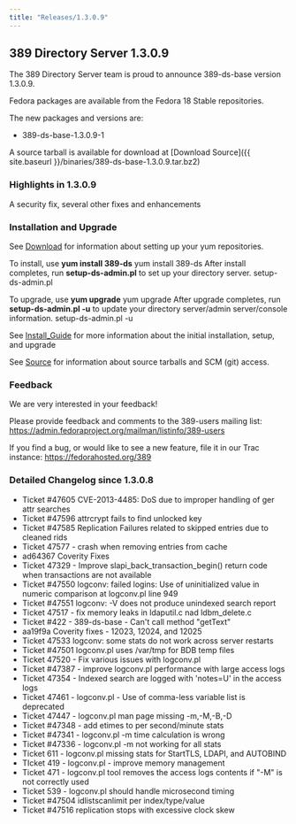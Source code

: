 ```yaml
---
title: "Releases/1.3.0.9"
---
```

389 Directory Server 1.3.0.9
----------------------------

The 389 Directory Server team is proud to announce 389-ds-base version 1.3.0.9.

Fedora packages are available from the Fedora 18 Stable repositories.

The new packages and versions are:

-   389-ds-base-1.3.0.9-1

A source tarball is available for download at [Download Source]({{ site.baseurl }}/binaries/389-ds-base-1.3.0.9.tar.bz2)

### Highlights in 1.3.0.9

A security fix, several other fixes and enhancements

### Installation and Upgrade

See [Download](../download.html) for information about setting up your yum repositories.

To install, use **yum install 389-ds** yum install 389-ds After install completes, run **setup-ds-admin.pl** to set up your directory server. setup-ds-admin.pl

To upgrade, use **yum upgrade** yum upgrade After upgrade completes, run **setup-ds-admin.pl -u** to update your directory server/admin server/console information. setup-ds-admin.pl -u

See [Install\_Guide](../legacy/install-guide.html) for more information about the initial installation, setup, and upgrade

See [Source](../development/source.html) for information about source tarballs and SCM (git) access.

### Feedback

We are very interested in your feedback!

Please provide feedback and comments to the 389-users mailing list: <https://admin.fedoraproject.org/mailman/listinfo/389-users>

If you find a bug, or would like to see a new feature, file it in our Trac instance: <https://fedorahosted.org/389>

### Detailed Changelog since 1.3.0.8

-   Ticket \#47605 CVE-2013-4485: DoS due to improper handling of ger attr searches
-   Ticket \#47596 attrcrypt fails to find unlocked key
-   Ticket \#47585 Replication Failures related to skipped entries due to cleaned rids
-   Ticket 47577 - crash when removing entries from cache
-   ad64367 Coverity Fixes
-   Ticket 47329 - Improve slapi\_back\_transaction\_begin() return code when transactions are not available
-   Ticket \#47550 logconv: failed logins: Use of uninitialized value in numeric comparison at logconv.pl line 949
-   Ticket \#47551 logconv: -V does not produce unindexed search report
-   Ticket 47517 - fix memory leaks in ldaputil.c nad ldbm\_delete.c
-   Ticket \#422 - 389-ds-base - Can't call method "getText"
-   aa19f9a Coverity fixes - 12023, 12024, and 12025
-   Ticket 47533 logconv: some stats do not work across server restarts
-   Ticket \#47501 logconv.pl uses /var/tmp for BDB temp files
-   Ticket 47520 - Fix various issues with logconv.pl
-   Ticket \#47387 - improve logconv.pl performance with large access logs
-   Ticket 47354 - Indexed search are logged with 'notes=U' in the access logs
-   Ticket 47461 - logconv.pl - Use of comma-less variable list is deprecated
-   Ticket 47447 - logconv.pl man page missing -m,-M,-B,-D
-   Ticket \#47348 - add etimes to per second/minute stats
-   Ticket \#47341 - logconv.pl -m time calculation is wrong
-   Ticket \#47336 - logconv.pl -m not working for all stats
-   Ticket 611 - logconv.pl missing stats for StartTLS, LDAPI, and AUTOBIND
-   TIcket 419 - logconv.pl - improve memory management
-   Ticket 471 - logconv.pl tool removes the access logs contents if "-M" is not correctly used
-   Ticket 539 - logconv.pl should handle microsecond timing
-   Ticket \#47504 idlistscanlimit per index/type/value
-   Ticket \#47516 replication stops with excessive clock skew


